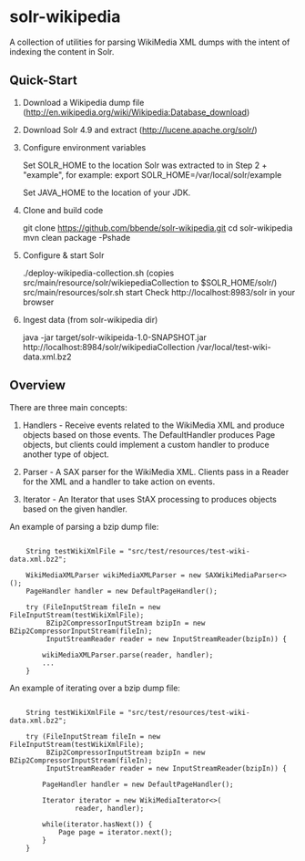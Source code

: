 solr-wikipedia
==============

A collection of utilities for parsing WikiMedia XML dumps with the intent of indexing
the content in Solr.

## Quick-Start
1. Download a Wikipedia dump file (http://en.wikipedia.org/wiki/Wikipedia:Database_download)

2. Download Solr 4.9 and extract (http://lucene.apache.org/solr/)

3. Configure environment variables

    Set SOLR_HOME to the location Solr was extracted to in Step 2 + "example", for example:
    export SOLR_HOME=/var/local/solr/example

    Set JAVA_HOME to the location of your JDK.

4. Clone and build code

    git clone https://github.com/bbende/solr-wikipedia.git
    cd solr-wikipedia
    mvn clean package -Pshade

5. Configure & start Solr

    ./deploy-wikipedia-collection.sh (copies src/main/resource/solr/wikiepediaCollection to $SOLR_HOME/solr/)
    src/main/resources/solr.sh start
    Check http://localhost:8983/solr in your browser

6. Ingest data (from solr-wikipedia dir)

    java -jar target/solr-wikipeida-1.0-SNAPSHOT.jar http://localhost:8984/solr/wikipediaCollection /var/local/test-wiki-data.xml.bz2

## Overview

There are three main concepts:
1. Handlers - Receive events related to the WikiMedia XML and produce objects 
based on those events. The DefaultHandler produces Page objects, but clients
could implement a custom handler to produce another type of object.

2. Parser - A SAX parser for the WikiMedia XML. Clients pass in a Reader for
the XML and a handler to take action on events.

3. Iterator - An Iterator that uses StAX processing to produces objects based
on the given handler.

An example of parsing a bzip dump file:
<pre><code>
    String testWikiXmlFile = "src/test/resources/test-wiki-data.xml.bz2";
    
    WikiMediaXMLParser<Page> wikiMediaXMLParser = new SAXWikiMediaParser<>();
    PageHandler<Page> handler = new DefaultPageHandler();

    try (FileInputStream fileIn = new FileInputStream(testWikiXmlFile);
         BZip2CompressorInputStream bzipIn = new BZip2CompressorInputStream(fileIn);
         InputStreamReader reader = new InputStreamReader(bzipIn)) {

        wikiMediaXMLParser.parse(reader, handler);
        ...
    }
</code></pre>

An example of iterating over a bzip dump file:
<pre><code>
    String testWikiXmlFile = "src/test/resources/test-wiki-data.xml.bz2";
    
    try (FileInputStream fileIn = new FileInputStream(testWikiXmlFile);
         BZip2CompressorInputStream bzipIn = new BZip2CompressorInputStream(fileIn);
         InputStreamReader reader = new InputStreamReader(bzipIn)) {

        PageHandler<Page> handler = new DefaultPageHandler();

        Iterator<Page> iterator = new WikiMediaIterator<>(
                reader, handler);

        while(iterator.hasNext()) {
            Page page = iterator.next();
        }
    }
</code></pre>
